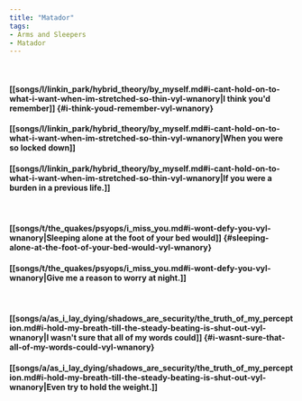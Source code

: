 ```yaml
---
title: "Matador"
tags:
- Arms and Sleepers
- Matador
---
```

&nbsp;
#### [[songs/l/linkin_park/hybrid_theory/by_myself.md#i-cant-hold-on-to-what-i-want-when-im-stretched-so-thin-vyl-wnanory|I think you'd remember]] {#i-think-youd-remember-vyl-wnanory}
#### [[songs/l/linkin_park/hybrid_theory/by_myself.md#i-cant-hold-on-to-what-i-want-when-im-stretched-so-thin-vyl-wnanory|When you were so locked down]]
#### [[songs/l/linkin_park/hybrid_theory/by_myself.md#i-cant-hold-on-to-what-i-want-when-im-stretched-so-thin-vyl-wnanory|If you were a burden in a previous life.]]
&nbsp;
#### [[songs/t/the_quakes/psyops/i_miss_you.md#i-wont-defy-you-vyl-wnanory|Sleeping alone at the foot of your bed would]] {#sleeping-alone-at-the-foot-of-your-bed-would-vyl-wnanory}
#### [[songs/t/the_quakes/psyops/i_miss_you.md#i-wont-defy-you-vyl-wnanory|Give me a reason to worry at night.]]
&nbsp;
#### [[songs/a/as_i_lay_dying/shadows_are_security/the_truth_of_my_perception.md#i-hold-my-breath-till-the-steady-beating-is-shut-out-vyl-wnanory|I wasn't sure that all of my words could]] {#i-wasnt-sure-that-all-of-my-words-could-vyl-wnanory}
#### [[songs/a/as_i_lay_dying/shadows_are_security/the_truth_of_my_perception.md#i-hold-my-breath-till-the-steady-beating-is-shut-out-vyl-wnanory|Even try to hold the weight.]]
